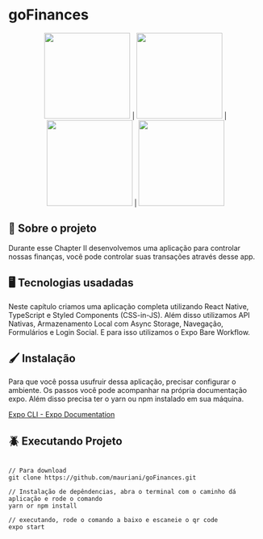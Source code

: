 # goFinances

<div align="center">
  <img src="https://user-images.githubusercontent.com/32397288/137336285-addc99ae-e969-480a-aa3b-c2c256e213d2.jpeg" width="170"> | 
  <img src="https://user-images.githubusercontent.com/32397288/137336300-a7cbc82f-0d34-446f-b1f9-f66b0d01ca55.jpeg" width="170"> | 
  <img src="https://user-images.githubusercontent.com/32397288/137336336-ced87a79-28ab-4357-9989-81866de5c06d.jpeg" width="170"> |
  <img src="https://user-images.githubusercontent.com/32397288/137336359-ff0c9725-33c8-4d19-b245-40dce1caab5c.jpeg" width="170">
</div>


## 🚀 Sobre o projeto

Durante esse Chapter II desenvolvemos uma aplicação para controlar nossas finanças, você pode controlar suas transações através desse app.

## 🖥️ Tecnologias usadadas

Neste capítulo criamos uma aplicação completa utilizando React Native, TypeScript e Styled Components (CSS-in-JS). Além disso utilizamos API Nativas, Armazenamento Local com
Async Storage, Navegação, Formulários e Login Social. E para isso utilizamos o Expo Bare Workflow.

## 🖌️ Instalação

Para que você possa usufruir dessa aplicação, precisar configurar o ambiente. Os passos você pode acompanhar na própria documentação expo. Além disso precisa ter o yarn ou npm instalado em sua máquina.

[Expo CLI - Expo Documentation](https://docs.expo.dev/workflow/expo-cli/)

## 🪲 Executando Projeto

```

// Para download 
git clone https://github.com/mauriani/goFinances.git

// Instalação de depêndencias, abra o terminal com o caminho dá aplicação e rode o comando
yarn or npm install

// executando, rode o comando a baixo e escaneie o qr code
expo start

```
